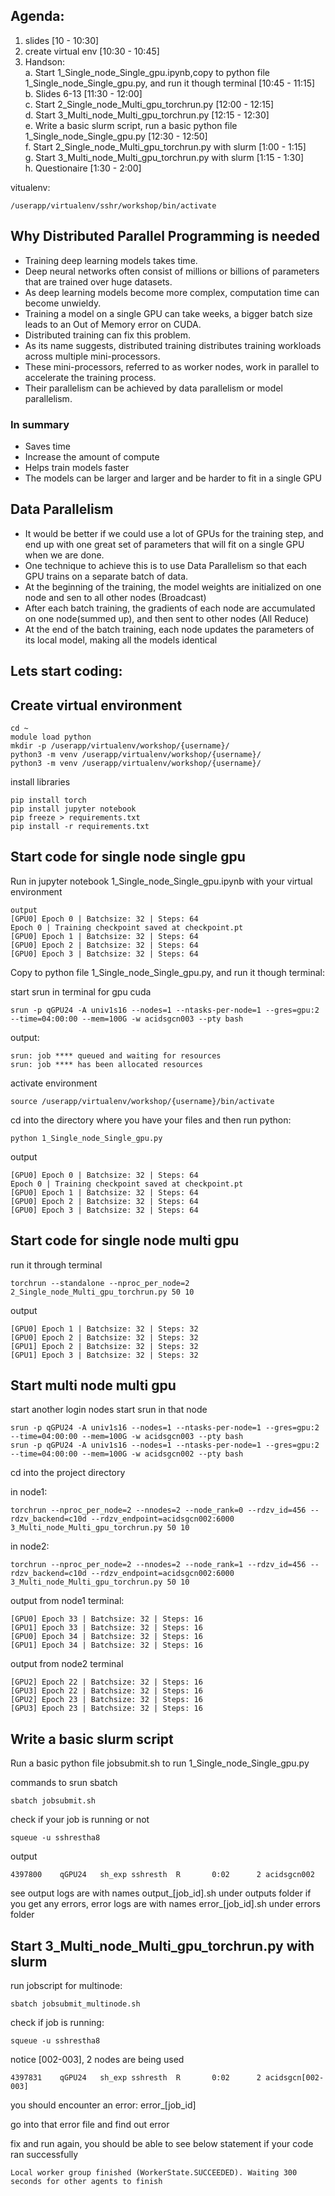 ## Agenda:
1. slides [10 - 10:30] <br>
2. create virtual env [10:30 - 10:45]<br>
3. Handson: <br>
    a. Start 1_Single_node_Single_gpu.ipynb,copy to python file 1_Single_node_Single_gpu.py, and run it though terminal [10:45 - 11:15]<br>
    b. Slides 6-13 [11:30 - 12:00]<br>
    c. Start 2_Single_node_Multi_gpu_torchrun.py [12:00 - 12:15]<br>
    d. Start 3_Multi_node_Multi_gpu_torchrun.py [12:15 - 12:30]<br>
    e. Write a basic slurm script, run a basic python file 1_Single_node_Single_gpu.py [12:30 - 12:50]<br>
    f. Start 2_Single_node_Multi_gpu_torchrun.py with slurm [1:00 - 1:15]<br>
    g. Start 3_Multi_node_Multi_gpu_torchrun.py with slurm [1:15 - 1:30]<br>
    h. Questionaire [1:30 - 2:00]<br>

vitualenv:
```
/userapp/virtualenv/sshr/workshop/bin/activate
```
## Why Distributed Parallel Programming is needed
- Training deep learning models takes time.
- Deep neural networks often consist of millions or billions of parameters that are trained over huge datasets.
- As deep learning models become more complex, computation time can become unwieldy.
- Training a model on a single GPU can take weeks, a bigger batch size leads to an Out of Memory error on CUDA.
- Distributed training can fix this problem.
- As its name suggests, distributed training distributes training workloads across multiple mini-processors.
- These mini-processors, referred to as worker nodes, work in parallel to accelerate the training process.
- Their parallelism can be achieved by data parallelism or model parallelism.

### In summary <br>
- Saves time
- Increase the amount of compute
- Helps train models faster
- The models can be larger and larger and be harder to fit in a single GPU

## Data Parallelism
- It would be better if we could use a lot of GPUs for the training step, and end up with one great set of parameters that will fit on a single GPU when we are done.
- One technique to achieve this is to use Data Parallelism so that each GPU trains on a separate batch of data.
- At the beginning of the training, the model weights are initialized on one node and sen to all other nodes (Broadcast)
- After each batch training, the gradients of each node are accumulated on one node(summed up), and then sent to other nodes (All Reduce)
- At the end of the batch training, each node updates the parameters of its local model, making all the models identical
  

## Lets start coding:


## Create virtual environment
```
cd ~
module load python
mkdir -p /userapp/virtualenv/workshop/{username}/
python3 -m venv /userapp/virtualenv/workshop/{username}/
python3 -m venv /userapp/virtualenv/workshop/{username}/
```

install libraries
```
pip install torch
pip install jupyter notebook
pip freeze > requirements.txt
pip install -r requirements.txt
```

## Start code for single node single gpu
Run in jupyter notebook 1_Single_node_Single_gpu.ipynb with your virtual environment

```
output
[GPU0] Epoch 0 | Batchsize: 32 | Steps: 64
Epoch 0 | Training checkpoint saved at checkpoint.pt
[GPU0] Epoch 1 | Batchsize: 32 | Steps: 64
[GPU0] Epoch 2 | Batchsize: 32 | Steps: 64
[GPU0] Epoch 3 | Batchsize: 32 | Steps: 64
```
Copy to python file 1_Single_node_Single_gpu.py, and run it though terminal:

start srun in terminal for gpu cuda
```
srun -p qGPU24 -A univ1s16 --nodes=1 --ntasks-per-node=1 --gres=gpu:2 --time=04:00:00 --mem=100G -w acidsgcn003 --pty bash
```

output:
```
srun: job **** queued and waiting for resources
srun: job **** has been allocated resources
```

activate environment
```
source /userapp/virtualenv/workshop/{username}/bin/activate
```

cd into the directory where you have your files and then run python:
```
python 1_Single_node_Single_gpu.py
```
output
```
[GPU0] Epoch 0 | Batchsize: 32 | Steps: 64
Epoch 0 | Training checkpoint saved at checkpoint.pt
[GPU0] Epoch 1 | Batchsize: 32 | Steps: 64
[GPU0] Epoch 2 | Batchsize: 32 | Steps: 64
[GPU0] Epoch 3 | Batchsize: 32 | Steps: 64
```

## Start code for single node multi gpu
run it through terminal
```
torchrun --standalone --nproc_per_node=2 2_Single_node_Multi_gpu_torchrun.py 50 10
```
output
```
[GPU0] Epoch 1 | Batchsize: 32 | Steps: 32
[GPU0] Epoch 2 | Batchsize: 32 | Steps: 32
[GPU1] Epoch 2 | Batchsize: 32 | Steps: 32
[GPU1] Epoch 3 | Batchsize: 32 | Steps: 32
```

## Start multi node multi gpu
start another login nodes
start srun in that node
```
srun -p qGPU24 -A univ1s16 --nodes=1 --ntasks-per-node=1 --gres=gpu:2 --time=04:00:00 --mem=100G -w acidsgcn003 --pty bash
srun -p qGPU24 -A univ1s16 --nodes=1 --ntasks-per-node=1 --gres=gpu:2 --time=04:00:00 --mem=100G -w acidsgcn002 --pty bash
```

cd into the project directory <br>

in node1:
```
torchrun --nproc_per_node=2 --nnodes=2 --node_rank=0 --rdzv_id=456 --rdzv_backend=c10d --rdzv_endpoint=acidsgcn002:6000 3_Multi_node_Multi_gpu_torchrun.py 50 10
```
in node2:
```
torchrun --nproc_per_node=2 --nnodes=2 --node_rank=1 --rdzv_id=456 --rdzv_backend=c10d --rdzv_endpoint=acidsgcn002:6000 3_Multi_node_Multi_gpu_torchrun.py 50 10
```

output from node1 terminal:
```
[GPU0] Epoch 33 | Batchsize: 32 | Steps: 16
[GPU1] Epoch 33 | Batchsize: 32 | Steps: 16
[GPU0] Epoch 34 | Batchsize: 32 | Steps: 16
[GPU1] Epoch 34 | Batchsize: 32 | Steps: 16
```
output from node2 terminal
```
[GPU2] Epoch 22 | Batchsize: 32 | Steps: 16
[GPU3] Epoch 22 | Batchsize: 32 | Steps: 16
[GPU2] Epoch 23 | Batchsize: 32 | Steps: 16
[GPU3] Epoch 23 | Batchsize: 32 | Steps: 16
```
## Write a basic slurm script
Run a basic python file jobsubmit.sh to run 1_Single_node_Single_gpu.py

commands to srun sbatch
```
sbatch jobsubmit.sh
```
check if your job is running or not
```
squeue -u sshrestha8
```
output
```
4397800    qGPU24   sh_exp sshresth  R       0:02      2 acidsgcn002
```
see output logs are with names output_[job_id].sh under outputs folder
if you get any errors, error logs are with names error_[job_id].sh under errors folder

## Start 3_Multi_node_Multi_gpu_torchrun.py with slurm
run jobscript for multinode:
```
sbatch jobsubmit_multinode.sh
```

check if job is running:
```
squeue -u sshrestha8
```
notice [002-003], 2 nodes are being used
```
4397831    qGPU24   sh_exp sshresth  R       0:02      2 acidsgcn[002-003]
```

you should encounter an error:
error_[job_id]

go into that error file and find out error

fix and run again, you should be able to see below statement if your code ran successfully
```
Local worker group finished (WorkerState.SUCCEEDED). Waiting 300 seconds for other agents to finish
```


